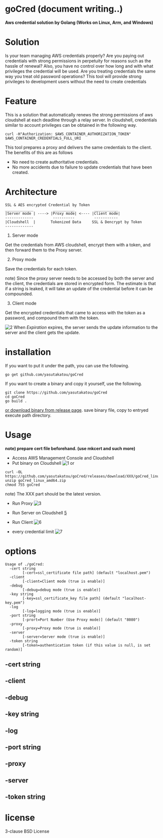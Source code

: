 # goCred (document writing..)
**Aws credential solution by Golang (Works on Linux, Arm, and Windows)**

# Solution
Is your team managing AWS credentials properly?
Are you paying out credentials with strong permissions in perpetuity for reasons such as the hassle of renewal?
Also, you have no control over how long and with what privileges the credential will be used.
Are you treating credentials the same way you treat old password operations?
This tool will provide strong privileges to development users without the need to create credentials

# Feature
This is a solution that automatically renews the strong permissions of aws cloudshell at each deadline through a relay server.
In cloudshell, credentials similar to account privileges can be obtained in the following way.

```
curl -H"Authorization: $AWS_CONTAINER_AUTHORIZATION_TOKEN" $AWS_CONTAINER_CREDENTIALS_FULL_URI
```

This tool prepares a proxy and delivers the same credentials to the client.
The benefits of this are as follows
- No need to create authoritative credentials.
- No more accidents due to failure to update credentials that have been created.

# Architecture

```
SSL & AES encrypted Credential by Token
_____________         __________         ___________
|Server mode | ----> |Proxy mode| <---- |Client mode|
-------------         ----------         -----------
|Cloudshell  |       Tokenized Data     SSL & Dencrypt by Token
-------------
```

1. Server mode

Get the credentials from AWS cloudshell, encrypt them with a token, and then forward them to the Proxy server.

2. Proxy mode

Save the credentials for each token.

note) Since the proxy server needs to be accessed by both the server and the client, the credentials are stored in encrypted form.
The estimate is that if a string is leaked, it will take an update of the credential before it can be compounded.

3. Client mode

Get the encrypted credentials that came to access with the token as a password, and compound them with the token.

![2](https://user-images.githubusercontent.com/22161385/136405752-f4134a0b-5522-41b0-ac7e-4e872785d53a.png)
When *Expiration* expires, the server sends the update information to the server and the client gets the update.

# installation

If you want to put it under the path, you can use the following.

```
go get github.com/yasutakatou/goCred
```

If you want to create a binary and copy it yourself, use the following.

```
git clone https://github.com/yasutakatou/goCred
cd goCred
go build .
```

[or download binary from release page](https://github.com/yasutakatou/goCred/releases). save binary file, copy to entryed execute path directory.

# Usage

**note) prepare cert file beforehand. (use mkcert and such more)**

- Access AWS Management Console and Cloudshell
- Put binary on Cloudshell
![1](https://user-images.githubusercontent.com/22161385/136404976-559421c4-2405-4ef7-aa44-8ffe977e8c45.png)
or
```
curl -OL https://github.com/yasutakatou/goCred/releases/download/XXX/goCred_linux_amd64.zip
unzip goCred_linux_amd64.zip
chmod 755 goCred
```
note) The XXX part should be the latest version.

- Run Proxy
![3](https://user-images.githubusercontent.com/22161385/136408942-9a564658-fcb2-44e3-90d0-cd40955c31b8.png)


- Run Server on Cloudshell
[5](https://user-images.githubusercontent.com/22161385/136409115-11bb71f5-c60c-4765-bd8b-5397180667ff.png)

- Run Client
![6](https://user-images.githubusercontent.com/22161385/136409249-aa1379d1-5488-4778-8c8d-4c2ce0fc48ba.png)

- every credential limit
![7](https://user-images.githubusercontent.com/22161385/136409462-2d69c8c3-65f5-46d1-b3f7-a78d4e85ce58.png)


# options
```
Usage of ./goCred:
  -cert string
        [-cert=ssl_certificate file path] (default "localhost.pem")
  -client
        [-client=Client mode (true is enable)]
  -debug
        [-debug=debug mode (true is enable)]
  -key string
        [-key=ssl_certificate_key file path] (default "localhost-key.pem")
  -log
        [-log=logging mode (true is enable)]
  -port string
        [-prort=Port Number (Use Proxy mode)] (default "8080")
  -proxy
        [-proxy=Proxy mode (true is enable)]
  -server
        [-server=Server mode (true is enable)]
  -token string
        [-token=authentication token (if this value is null, is set random)]
```

## -cert string
## -client
## -debug
## -key string
## -log
## -port string
## -proxy
## -server
## -token string

# license
3-clause BSD License
